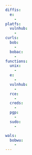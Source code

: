 ```yaml
---
diffis:
  e:
    -
platfs:
  vulnhub:
    -
curls:
  bob:
    -
  bobac:
    -
functions:
  unix:
    -
  e:
    -
  vulnhub:
    -
  rce:
    -
  creds:
    -
  pgp:
    -
  sudo:
    -

wals:
  bobwu:
    -
---
```


